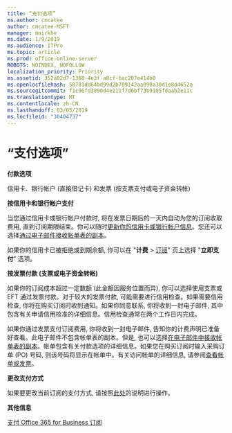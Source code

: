 ```yaml
---
title: “支付选项”
ms.author: cmcatee
author: cmcatee-MSFT
manager: mnirkhe
ms.date: 1/9/2019
ms.audience: ITPro
ms.topic: article
ms.prod: office-online-server
ROBOTS: NOINDEX, NOFOLLOW
localization_priority: Priority
ms.assetid: 352a02d7-1368-4e3f-a8cf-bac207e414b0
ms.openlocfilehash: 58781dd64bd99d2b709142aa090a30d1e8d4652a
ms.sourcegitcommit: f1c96fd3890d4e211f7d6bf73b9105fdaab2e11c
ms.translationtype: MT
ms.contentlocale: zh-CN
ms.lasthandoff: 03/05/2019
ms.locfileid: "30404737"
---
```

# <a name="payment-options"></a>“支付选项”

 **付款选项**
  
信用卡、银行帐户 (直接借记卡) 和发票 (按支票支付或电子资金转帐)
  
 **按信用卡和银行帐户支付**
  
当您通过信用卡或银行帐户付款时, 将在发票日期后的一天内自动为您的订阅收取费用, 直到订阅期限结束。你可以随时[更新你的信用卡或银行帐户信息](https://docs.microsoft.com/office365/admin/subscriptions-and-billing/add-update-or-remove-credit-card-or-bank-account?view=o365-worldwide)。您还可以选择[通过电子邮件接收帐单表的副本](https://docs.microsoft.com/office365/admin/subscriptions-and-billing/pay-for-your-subscription?view=o365-worldwide#receive-a-copy-of-your-billing-statement-in-email)。
  
如果你的信用卡已被拒绝或到期余额, 你可以在 "**计费** \> [订阅](https://portal.office.com/adminportal/home#/subscriptions)" 页上选择 "**立即支付**" 选项。 
  
 **按发票付款 (支票或电子资金转帐)**
  
如果你的订阅成本超过一定数额 (此金额因服务位置而异), 你可以选择使用支票或 EFT 通过发票付款。对于较大的发票付款, 可能需要进行信用检查。如果需要信用检查, 你将在购买订阅时收到通知。如果你同意联系, 你将收到一封电子邮件, 其中包含有关申请信用核准的详细信息。信用检查通常在两个工作日内完成。
  
如果你通过发票支付订阅费用, 你将收到一封电子邮件, 告知你的计费声明已准备好查看。此电子邮件不包含帐单表的副本。但是, 也可以选择[在电子邮件中接收帐单表的副本](https://docs.microsoft.com/office365/admin/subscriptions-and-billing/pay-for-your-subscription?view=o365-worldwide#receive-a-copy-of-your-billing-statement-in-email)。帐单包含有关付款选项的详细信息。如果您在购买订阅时输入采购订单 (PO) 号码, 则该号码将显示在帐单中。有关访问帐单的详细信息, 请参阅[查看帐单或发票](https://docs.microsoft.com/office365/admin/subscriptions-and-billing/view-your-bill-or-invoice?view=o365-worldwide)。
  
 **更改支付方式**
  
如果要更改当前订阅的支付方式, 请按照[此处](https://docs.microsoft.com/office365/admin/subscriptions-and-billing/change-payment-method?view=o365-worldwide)的说明进行操作。
  
 **其他信息**
  
[支付 Office 365 for Business 订阅](https://docs.microsoft.com/office365/admin/subscriptions-and-billing/pay-for-your-subscription?view=o365-worldwide)
  


